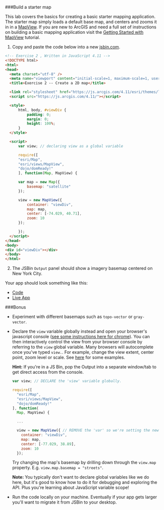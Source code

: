 ###Build a starter map

This lab covers the basics for creating a basic starter mapping application.
The starter map simply loads a default base map, and centers and zooms it in in a [MapView](https://developers.arcgis.com/javascript/latest/api-reference/esri-views-MapView.html).
If you are new to ArcGIS and need a full set of instructions on building a basic mapping application
visit the [Getting Started with MapView](https://developers.arcgis.com/javascript/latest/sample-code/get-started-mapview/index.html) tutorial.

1. Copy and paste the code below into a new [jsbin.com](http://jsbin.com).

  ```html
<!-- Exercise 2 , Written in JavaScript 4.11 -->
<!DOCTYPE html>
<html>
  <head>
    <meta charset="utf-8" />
    <meta name="viewport" content="initial-scale=1, maximum-scale=1, user-scalable=no" />
    <title>Exercise 2 -- Create a 2D map</title>

    <link rel="stylesheet" href="https://js.arcgis.com/4.11/esri/themes/light/main.css" />
	<script src="https://js.arcgis.com/4.11/"></script>

	<style>
    	html, body, #viewDiv {
      		padding: 0;
      		margin: 0;
      		height: 100%;
    	}
  	</style>

  	<script>
  		var view; // declaring view as a global variable

    	require([
      	"esri/Map",
      	"esri/views/MapView",
      	"dojo/domReady!"
    	], function(Map, MapView) {

      	var map = new Map({
        	basemap: "satellite"
      	});

      	view = new MapView({
        	container: "viewDiv",
        	map: map,
        	center: [-74.029, 40.71],
        	zoom: 10
      	});

    	});
  	</script>
</head>
<body>
  <div id="viewDiv"></div>
</body>
</html>
  ```

2. The JSBin `Output` panel should show a imagery basemap centered on New York City.

Your app should look something like this:

 * [Code](index.html)
 * [Live App](https://jofraley.github.io/Hacking_JavaScript/labs/jsapi/create_starter_map/index.html)

###Bonus

* Experiment with different basemaps such as `topo-vector` or `gray-vector`.
* Declare the `view` variable globally instead and open your browser's javascript console ([see some instructions here for chrome](https://developers.google.com/web/tools/chrome-devtools/)). You can then interactively control the view from your browser console by referring to the `view` global variable. Many browsers will autocomplete once you've typed `view.`. For example, change the view extent, center point, zoom level or scale. See [here](https://developers.arcgis.com/javascript/latest/api-reference/esri-views-MapView.html) for some examples.

  **Hint:** If you're in a JS Bin, pop the Output into a separate window/tab to get direct access from the console.
  ``` javascript
  var view; // DECLARE the 'view' variable globally.

  require([
    "esri/Map",
    "esri/views/MapView",
    "dojo/domReady!"
  ], function(
    Map, MapView) {

    ...

    view = new MapView({ // REMOVE the 'var' so we're setting the new global 'view' variable.
      container: "viewDiv",
      map: map,
      center: [-77.029, 38.89],
      zoom: 10
    });
  ```
  Try changing the map's basemap by drilling down through the `view.map` property. E.g. `view.map.basemap = "streets"`.

  **Note:** You typically don't want to declare global variables like we do here, but it's good to know how to do it for debugging and exploring the API. Plus you're learning about JavaScript variable scope!
* Run the code locally on your machine. Eventually if your app gets larger you'll want to migrate it from JSBin to your desktop.
